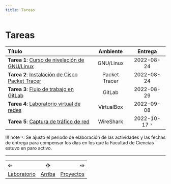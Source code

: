 ```yaml
---
title: Tareas
---
```


# Tareas

| Título                                                     | Ambiente      | Entrega
|:-----------------------------------------------------------|:-------------:|:----------:|
| **Tarea 1**: [Curso de nivelación de GNU/Linux](tarea-1)   | GNU/Linux     | 2022-08-24
| **Tarea 2**: [Instalación de Cisco Packet Tracer](tarea-2) | Packet Tracer | 2022-08-24
| **Tarea 3**: [Flujo de trabajo en GitLab](tarea-3)         | GitLab        | 2022-08-29
| **Tarea 4**: [Laboratorio virtual de redes](tarea-4)       | VirtualBox    | 2022-09-08
| **Tarea 5**: [Captura de tráfico de red](tarea-5)          | WireShark     | 2022-10-17 `¹`

!!! note
    `¹`: Se ajustó el periodo de elaboración de las actividades y las fechas de entrega para compensar los días en los que la Facultad de Ciencias estuvo en paro activo.

--------------------------------------------------------------------------------

|                 ⇦           |        ⇧      |                  ⇨            |
|:----------------------------|:-------------:|------------------------------:|
| [Laboratorio][laboratorio]  | [Arriba](../) | [Proyectos][proyectos]        |

[arriba]: ../
[tareas]: ../tareas/
[laboratorio]: ../laboratorio/
[proyectos]: ../proyecto/
